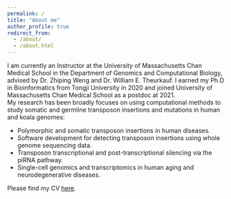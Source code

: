 ```yaml
---
permalink: /
title: "About me"
author_profile: true
redirect_from: 
  - /about/
  - /about.html
---
```


I am currently an Instructor at the University of Massachusetts Chan Medical School in the Department of Genomics and Computational Biology, advised by Dr. Zhiping Weng and Dr. William E. Theurkauf. I earned my Ph.D in Bioinformatics from Tongji University in 2020 and joined University of Massachusetts Chan Medical School as a postdoc at 2021.  
My research has been broadly focuses on using computational methods to study somatic and germline transposon insertions and mutations in human and koala genomes:  
- Polymorphic and somatic transposon insertions in human diseases.
- Software development for detecting transposon insertions using whole genome sequencing data.
- Transposon transcriptional and post-transcriptional silencing via the piRNA pathway.
- Single-cell genomics and transcriptomics in human aging and neurodegenerative diseases.
  
Please find my CV [here](/files/CV.pdf).
